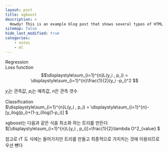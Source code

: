 ```yaml
---
layout: post
title: xgboost
description: >
  Howdy! This is an example blog post that shows several types of HTML content supported in this theme.
sitemap: false
hide_last_modified: true
categories:
    - notes
    - ml
---
```


Regression  
Loss function  
$$\displaystyle\sum_{i=1}^{n}L(y_i , p_i) = \displaystyle\sum_{i=1}^{n}\frac{1}{2}(y_i -p_i)^2 $$

$y_i$는 관측값, $p_i$는 예측값, $n$은 관측 갯수  

Classification  
$\displaystyle\sum_{i=1}^{n}L(y_i , p_i) = \displaystyle\sum_{i=1}^{n}-[y_ilog(p_i)+(1-y_i)log(1-p_i)] $ 

xgboost는 다음과 같은 식을 최소화 하는 트리를 만든다  
$[\displaystyle\sum_{i=1}^{n}L(y_i , p_i)]+\frac{1}{2}\lambda O^2_{value} $ 

참고로 rT 도 식에는 들어가지만 트리를 만들고 최종적으로 가지치는 것에 이용되므로 우선 뺸다


